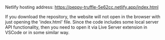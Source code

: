 Netlify hosting address: https://peppy-truffle-5e62cc.netlify.app/index.html

If you download the repository, the website will not open in the browser with just opening the 'index.html' file. 
Since the code includes some local server API functionality, then you need to open it via Live Server extension in VSCode or in some similar way.
